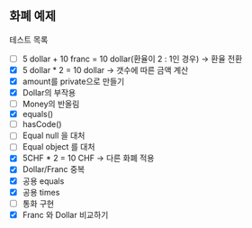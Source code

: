 화폐 예제
----------------

테스트 목록
- [ ] 5 dollar + 10 franc = 10 dollar(환율이 2 : 1인 경우) ->  환율 전환
- [x] 5 dollar * 2 = 10 dollar -> 갯수에 따른 금액 계산
- [x] amount를 private으로 만들기
- [x] Dollar의 부작용
- [ ] Money의 반올림 
- [x] equals()
- [ ] hasCode()
- [ ] Equal null 을 대처
- [ ] Equal object 를 대처
- [x] 5CHF * 2 = 10 CHF -> 다른 화폐 적용
- [x] Dollar/Franc 중복
- [x] 공용 equals
- [x] 공용 times
- [ ] 통화 구현
- [x] Franc 와 Dollar 비교하기
